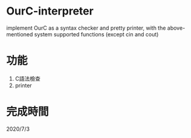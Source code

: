 # OurC-interpreter
  implement OurC as a syntax checker and pretty printer, with the above-mentioned system supported functions (except cin and cout)

# 功能
1. C語法檢查
2. printer

# 完成時間
2020/7/3
